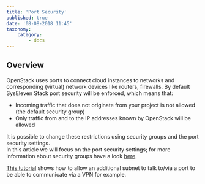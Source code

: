 ```yaml
---
title: 'Port Security'
published: true
date: '08-08-2018 11:45'
taxonomy:
    category:
        - docs
---
```


## Overview

OpenStack uses ports to connect cloud instances to networks and corresponding (virtual) network devices like routers, firewalls.
By default SysEleven Stack port security will be enforced, which means that:

* Incoming traffic that does not originate from your project is not allowed (the default security group)
* Only traffic from and to the IP addresses known by OpenStack will be allowed

It is possible to change these restrictions using security groups and the port security settings.  
In this article we will focus on the port security settings; for more information about security groups have a look [here](https://wiki.openstack.org/wiki/Neutron/SecurityGroups).

[This tutorial](../../../02.Tutorials/16.allowing-an-additional-subnet-to-talk-to-or-via-a-port/docs.en.md) shows how to allow an additional subnet to talk to/via a port to be able to communicate via a VPN for example.